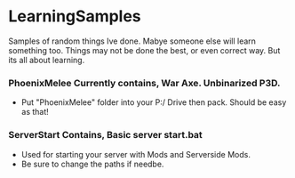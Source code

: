 # LearningSamples
Samples of random things Ive done. Mabye someone else will learn something too.
Things may not be done the best, or even correct way. But its all about learning.


### PhoenixMelee Currently contains, War Axe. Unbinarized P3D.
* Put "PhoenixMelee" folder into your P:/ Drive then pack. Should be easy as that!
### ServerStart Contains, Basic server start.bat
* Used for starting your server with Mods and Serverside Mods.
* Be sure to change the paths if needbe.

